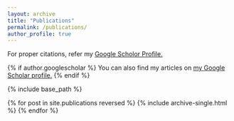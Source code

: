```yaml
---
layout: archive
title: "Publications"
permalink: /publications/
author_profile: true
---
```


For proper citations, refer my <a href = "https://scholar.google.com/citations?user=UsJddC0AAAAJ&hl=en">Google Scholor Profile.</a>

{% if author.googlescholar %}
  You can also find my articles on <u><a href="{{author.googlescholar}}">my Google Scholar profile</a>.</u>
{% endif %}

{% include base_path %}

{% for post in site.publications reversed %}
  {% include archive-single.html %}
{% endfor %}
